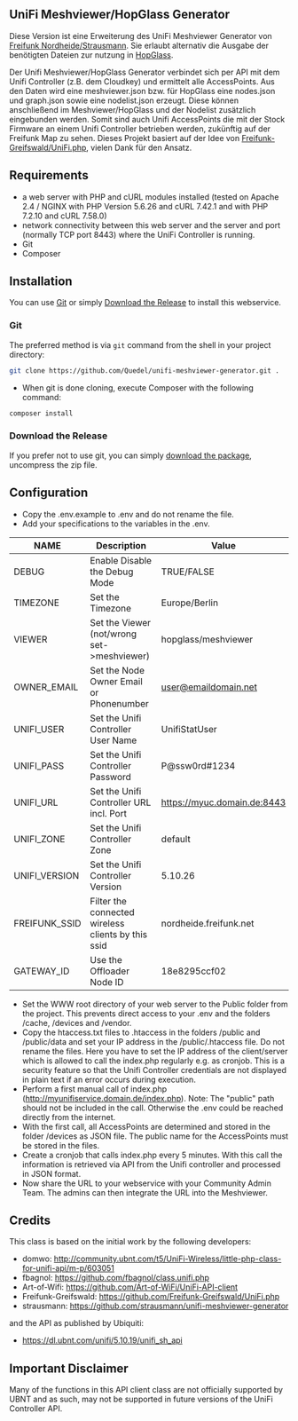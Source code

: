 ## UniFi Meshviewer/HopGlass Generator

Diese Version ist eine Erweiterung des UniFi Meshviewer Generator von [Freifunk Nordheide/Strausmann](https://github.com/strausmann/unifi-meshviewer-generator). Sie erlaubt alternativ die Ausgabe der benötigten Dateien zur nutzung in [HopGlass](https://github.com/hopglass/hopglass).

Der Unifi Meshviewer/HopGlass Generator verbindet sich per API mit dem Unifi Controller (z.B. dem Cloudkey) und ermittelt alle AccessPoints. Aus den Daten wird eine meshviewer.json bzw. für HopGlass eine nodes.json und graph.json sowie eine nodelist.json erzeugt. Diese können anschließend im Meshviewer/HopGlass und der Nodelist zusätzlich eingebunden werden. Somit sind auch Unifi AccessPoints die mit der Stock Firmware an einem Unifi Controller betrieben werden, zukünftig auf der Freifunk Map zu sehen. Dieses Projekt basiert auf der Idee von [Freifunk-Greifswald/UniFi.php](https://github.com/Freifunk-Greifswald/UniFi.php), vielen Dank für den Ansatz.

## Requirements

- a web server with PHP and cURL modules installed (tested on Apache 2.4 / NGINX with PHP Version 5.6.26 and cURL 7.42.1 and with PHP 7.2.10 and cURL 7.58.0)
- network connectivity between this web server and the server and port (normally TCP port 8443) where the UniFi Controller is running.
- Git
- Composer

## Installation ##

You can use [Git](#git) or simply [Download the Release](#download-the-release) to install this webservice.

### Git

The preferred method is via `git` command from the shell in your project directory:

```sh
git clone https://github.com/Quedel/unifi-meshviewer-generator.git .
```

* When git is done cloning, execute Composer with the following command:

```sh
composer install
```

### Download the Release

If you prefer not to use git, you can simply [download the package](https://github.com/Quedel/unifi-meshviewer-generator/archive/master.zip), uncompress the zip file.

## Configuration

* Copy the .env.example to .env and do not rename the file.
* Add your specifications to the variables in the .env.

| NAME          | Description                                        | Value                       | Required |
|---------------|----------------------------------------------------|-----------------------------|----------|
| DEBUG         | Enable Disable the Debug Mode                      | TRUE/FALSE                  | X        |
| TIMEZONE      | Set the Timezone                                   | Europe/Berlin               | X        |
| VIEWER        | Set the Viewer (not/wrong set->meshviewer)         | hopglass/meshviewer         | X        |
| OWNER_EMAIL   | Set the Node Owner Email or Phonenumber            | user@emaildomain.net        | X        |
| UNIFI_USER    | Set the Unifi Controller User Name                 | UnifiStatUser               | X        |
| UNIFI_PASS    | Set the Unifi Controller Password                  | P@ssw0rd#1234               | X        |
| UNIFI_URL     | Set the Unifi Controller URL incl. Port            | https://myuc.domain.de:8443 | X        |
| UNIFI_ZONE    | Set the Unifi Controller Zone                      | default                     | X        |
| UNIFI_VERSION | Set the Unifi Controller Version                   | 5.10.26                     |          |
| FREIFUNK_SSID | Filter the connected wireless clients by this ssid | nordheide.freifunk.net      | X        |
| GATEWAY_ID    | Use the Offloader Node ID                          | 18e8295ccf02                | X        |

* Set the WWW root directory of your web server to the Public folder from the project. This prevents direct access to your .env and the folders /cache, /devices and /vendor.
* Copy the htaccess.txt files to .htaccess in the folders /public and /public/data and set your IP address in the /public/.htaccess file. Do not rename the files. Here you have to set the IP address of the client/server which is allowed to call the index.php regularly e.g. as cronjob. This is a security feature so that the Unifi Controller credentials are not displayed in plain text if an error occurs during execution.
* Perform a first manual call of index.php (http://myunifiservice.domain.de/index.php). Note: The "public" path should not be included in the call. Otherwise the .env could be reached directly from the internet.
* With the first call, all AccessPoints are determined and stored in the folder /devices as JSON file. The public name for the AccessPoints must be stored in the files.
* Create a cronjob that calls index.php every 5 minutes. With this call the information is retrieved via API from the Unifi controller and processed in JSON format.
* Now share the URL to your webservice with your Community Admin Team. The admins can then integrate the URL into the Meshviewer.

## Credits

This class is based on the initial work by the following developers:

- domwo: http://community.ubnt.com/t5/UniFi-Wireless/little-php-class-for-unifi-api/m-p/603051
- fbagnol: https://github.com/fbagnol/class.unifi.php
- Art-of-Wifi: https://github.com/Art-of-WiFi/UniFi-API-client
- Freifunk-Greifswald: https://github.com/Freifunk-Greifswald/UniFi.php
- strausmann: https://github.com/strausmann/unifi-meshviewer-generator

and the API as published by Ubiquiti:

- https://dl.ubnt.com/unifi/5.10.19/unifi_sh_api

## Important Disclaimer

Many of the functions in this API client class are not officially supported by UBNT and as such, may not be supported in future versions of the UniFi Controller API.